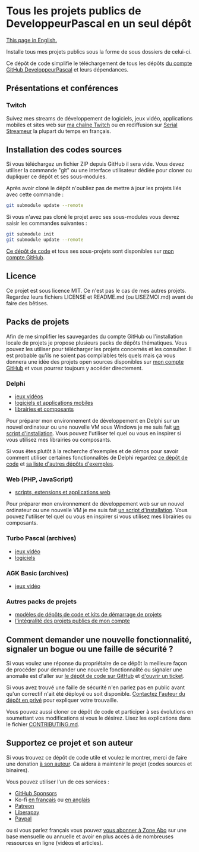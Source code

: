 # Tous les projets publics de DeveloppeurPascal en un seul dépôt

[This page in English.](README.md)

Installe tous mes projets publics sous la forme de sous dossiers de celui-ci.

Ce dépôt de code simplifie le téléchargement de tous les dépôts [du compte GitHub DeveloppeurPascal](https://github.com/DeveloppeurPascal) et leurs dépendances.

## Présentations et conférences

### Twitch

Suivez mes streams de développement de logiciels, jeux vidéo, applications mobiles et sites web sur [ma chaîne Twitch](https://www.twitch.tv/patrickpremartin) ou en rediffusion sur [Serial Streameur](https://serialstreameur.fr) la plupart du temps en français.

## Installation des codes sources

Si vous téléchargez un fichier ZIP depuis GitHub il sera vide. Vous devez utiliser la commande "git" ou une interface utilisateur dédiée pour cloner ou dupliquer ce dépôt et ses sous-modules.

Après avoir cloné le dépôt n'oubliez pas de mettre à jour les projets liés avec cette commande :

```bash
git submodule update --remote
```

Si vous n'avez pas cloné le projet avec ses sous-modules vous devrez saisir les commandes suivantes :

```bash
git submodule init
git submodule update --remote
```

[Ce dépôt de code](https://github.com/DeveloppeurPascal/_AllProjects) et tous ses sous-projets sont disponibles sur [mon compte GitHub](https://github.com/DeveloppeurPascal).

## Licence

Ce projet est sous licence MIT. Ce n'est pas le cas de mes autres projets. Regardez leurs fichiers LICENSE et README.md (ou LISEZMOI.md) avant de faire des bêtises.

## Packs de projets

Afin de me simplifier les sauvegardes du compte GitHub ou l'installation locale de projets je propose plusieurs packs de dépôts thématiques. Vous pouvez les utiliser pour télécharger les projets concernés et les consulter. Il est probable qu'ils ne soient pas compilables tels quels mais ça vous donnera une idée des projets open sources disponibles sur [mon compte GitHub](https://github.com/DeveloppeurPascal) et vous pourrez toujours y accéder directement.

### Delphi

* [jeux vidéos](https://github.com/DeveloppeurPascal/Delphi-Games-Pack)
* [logiciels et applications mobiles](https://github.com/DeveloppeurPascal/Delphi-ProgramsAndTools-Pack)
* [librairies et composants](https://github.com/DeveloppeurPascal/Delphi-ComponentsAndLibraries-Pack)

Pour préparer mon environnement de développement en Delphi sur un nouvel ordinateur ou une nouvelle VM sous Windows je me suis fait [un script d'installation](https://github.com/DeveloppeurPascal/__MyMinimalDependenciesForWorkingWithDelphi). Vous pouvez l'utiliser tel quel ou vous en inspirer si vous utilisez mes librairies ou composants.

Si vous êtes plutôt à la recherche d'exemples et de démos pour savoir comment utiliser certaines fonctionnalités de Delphi regardez [ce dépôt de code](https://github.com/DeveloppeurPascal/Delphi-samples) et [sa liste d'autres dépôts d'exemples](https://github.com/DeveloppeurPascal/Delphi-samples/blob/main/OtherDelphiSampleRepositories.md).

### Web (PHP, JavaScript)

* [scripts, extensions et applications web](https://github.com/DeveloppeurPascal/PHP-Scripts-Pack)

Pour préparer mon environnement de développement web sur un nouvel ordinateur ou une nouvelle VM je me suis fait [un script d'installation](https://github.com/DeveloppeurPascal/__MyMinimalDependenciesForWorkingWithPHP). Vous pouvez l'utiliser tel quel ou vous en inspirer si vous utilisez mes librairies ou composants.

### Turbo Pascal (archives)

* [jeux vidéo](https://github.com/DeveloppeurPascal/TurboPascal-Games-Pack)
* [logiciels](https://github.com/DeveloppeurPascal/TurboPascal-ProgramsAndTools-Pack)

### AGK Basic (archives)

* [jeux vidéo](https://github.com/DeveloppeurPascal/AGKBasic-Games-Pack)

### Autres packs de projets

* [modèles de dépôts de code et kits de démarrage de projets](https://github.com/DeveloppeurPascal/DevPas-TemplatesAndStarterKits-Pack)
* [l'intégralité des projets publics de mon compte](https://github.com/DeveloppeurPascal/_AllProjects)

## Comment demander une nouvelle fonctionnalité, signaler un bogue ou une faille de sécurité ?

Si vous voulez une réponse du propriétaire de ce dépôt la meilleure façon de procéder pour demander une nouvelle fonctionnalité ou signaler une anomalie est d'aller sur [le dépôt de code sur GitHub](https://github.com/DeveloppeurPascal/_AllProjects) et [d'ouvrir un ticket](https://github.com/DeveloppeurPascal/_AllProjects/issues).

Si vous avez trouvé une faille de sécurité n'en parlez pas en public avant qu'un correctif n'ait été déployé ou soit disponible. [Contactez l'auteur du dépôt en privé](https://developpeur-pascal.fr/nous-contacter.php) pour expliquer votre trouvaille.

Vous pouvez aussi cloner ce dépôt de code et participer à ses évolutions en soumettant vos modifications si vous le désirez. Lisez les explications dans le fichier [CONTRIBUTING.md](CONTRIBUTING.md).

## Supportez ce projet et son auteur

Si vous trouvez ce dépôt de code utile et voulez le montrer, merci de faire une donation [à son auteur](https://github.com/DeveloppeurPascal). Ca aidera à maintenir le projet (codes sources et binaires).

Vous pouvez utiliser l'un de ces services :

* [GitHub Sponsors](https://github.com/sponsors/DeveloppeurPascal)
* Ko-fi [en français](https://ko-fi.com/patrick_premartin_fr) ou [en anglais](https://ko-fi.com/patrick_premartin_en)
* [Patreon](https://www.patreon.com/patrickpremartin)
* [Liberapay](https://liberapay.com/PatrickPremartin)
* [Paypal](https://www.paypal.com/paypalme/patrickpremartin)

ou si vous parlez français vous pouvez [vous abonner à Zone Abo](https://zone-abo.fr/nos-abonnements.php) sur une base mensuelle ou annuelle et avoir en plus accès à de nombreuses ressources en ligne (vidéos et articles).
